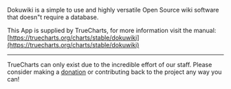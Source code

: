 Dokuwiki is a simple to use and highly versatile Open Source wiki software that doesn"t require a database.

This App is supplied by TrueCharts, for more information visit the manual: [https://truecharts.org/charts/stable/dokuwiki](https://truecharts.org/charts/stable/dokuwiki)

---

TrueCharts can only exist due to the incredible effort of our staff.
Please consider making a [donation](https://truecharts.org/sponsor) or contributing back to the project any way you can!
